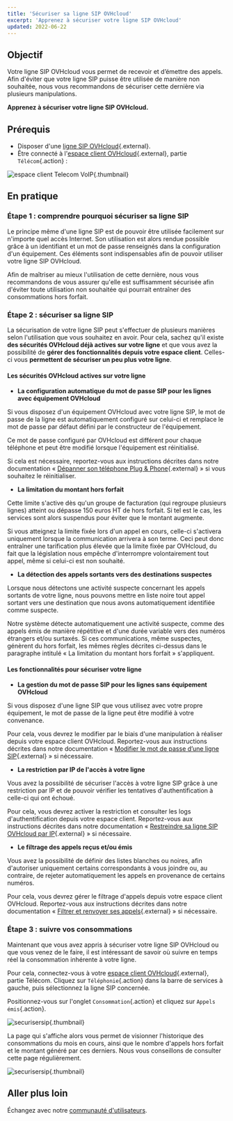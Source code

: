 ```yaml
---
title: 'Sécuriser sa ligne SIP OVHcloud'
excerpt: 'Apprenez à sécuriser votre ligne SIP OVHcloud'
updated: 2022-06-22
---
```


## Objectif

Votre ligne SIP OVHcloud vous permet de recevoir et d’émettre des appels. Afin d'éviter que votre ligne SIP puisse être utilisée de manière non souhaitée, nous vous recommandons de sécuriser cette dernière via plusieurs manipulations.

**Apprenez à sécuriser votre ligne SIP OVHcloud.**

## Prérequis

- Disposer d'une [ligne SIP OVHcloud](/links/telecom/telephonie-voip){.external}.
- Être connecté à l'[espace client OVHcloud](/links/manager){.external}, partie `Télécom`{.action} :

![espace client Telecom VoIP](/pages/assets/screens/control_panel/product-selection/telecom/tpl-telecom-02-fr-voip.png){.thumbnail}

## En pratique

### Étape 1 : comprendre pourquoi sécuriser sa ligne SIP

Le principe même d'une ligne SIP est de pouvoir être utilisée facilement sur n'importe quel accès Internet. Son utilisation est alors rendue possible grâce à un identifiant et un mot de passe renseignés dans la configuration d'un équipement. Ces éléments sont indispensables afin de pouvoir utiliser votre ligne SIP OVHcloud. 

Afin de maîtriser au mieux l'utilisation de cette dernière, nous vous recommandons de vous assurer qu'elle est suffisamment sécurisée afin d'éviter toute utilisation non souhaitée qui pourrait entraîner des consommations hors forfait. 

### Étape 2 : sécuriser sa ligne SIP

La sécurisation de votre ligne SIP peut s'effectuer de plusieurs manières selon l'utilisation que vous souhaitez en avoir. Pour cela, sachez qu'il existe **des sécurités OVHcloud déjà actives sur votre ligne** et que vous avez la possibilité de **gérer des fonctionnalités depuis votre espace client**. Celles-ci vous **permettent de sécuriser un peu plus votre ligne**. 

#### Les sécurités OVHcloud actives sur votre ligne

- **La configuration automatique du mot de passe SIP pour les lignes avec équipement OVHcloud**

Si vous disposez d'un équipement OVHcloud avec votre ligne SIP, le mot de passe de la ligne est automatiquement configuré sur celui-ci et remplace le mot de passe par défaut défini par le constructeur de l'équipement. 

Ce mot de passe configuré par OVHcloud est différent pour chaque téléphone et peut être modifié lorsque l'équipement est réinitialisé.

Si cela est nécessaire, reportez-vous aux instructions décrites dans notre documentation « [Dépanner son téléphone Plug & Phone](/pages/web_cloud/phone_and_fax/voip/troubleshoot-02-fix-control-panel){.external} » si vous souhaitez le réinitialiser.

- **La limitation du montant hors forfait** 

Cette limite s'active dès qu'un groupe de facturation (qui regroupe plusieurs lignes) atteint ou dépasse 150 euros HT de hors forfait. Si tel est le cas, les services sont alors suspendus pour éviter que le montant augmente. 

Si vous atteignez la limite fixée lors d'un appel en cours, celle-ci s'activera uniquement lorsque la communication arrivera à son terme. Ceci peut donc entraîner une tarification plus élevée que la limite fixée par OVHcloud, du fait que la législation nous empêche d'interrompre volontairement tout appel, même si celui-ci est non souhaité.

- **La détection des appels sortants vers des destinations suspectes**

Lorsque nous détectons une activité suspecte concernant les appels sortants de votre ligne, nous pouvons mettre en liste noire tout appel sortant vers une destination que nous avons automatiquement identifiée comme suspecte.

Notre système détecte automatiquement une activité suspecte, comme des appels émis de manière répétitive et d'une durée variable vers des numéros étrangers et/ou surtaxés. Si ces communications, même suspectes, génèrent du hors forfait, les mêmes règles décrites ci-dessus dans le paragraphe intitulé « La limitation du montant hors forfait » s'appliquent.

#### Les fonctionnalités pour sécuriser votre ligne

- **La gestion du mot de passe SIP pour les lignes sans équipement OVHcloud**

Si vous disposez d'une ligne SIP que vous utilisez avec votre propre équipement, le mot de passe de la ligne peut être modifié à votre convenance. 

Pour cela, vous devrez le modifier par le biais d'une manipulation à réaliser depuis votre espace client OVHcloud. Reportez-vous aux instructions décrites dans notre documentation « [Modifier le mot de passe d’une ligne SIP](/pages/web_cloud/phone_and_fax/voip/modifier-mot-de-passe-ligne-sip){.external} » si nécessaire.

- **La restriction par IP de l'accès à votre ligne**

Vous avez la possibilité de sécuriser l'accès à votre ligne SIP grâce à une restriction par IP et de pouvoir vérifier les tentatives d'authentification à celle-ci qui ont échoué. 

Pour cela, vous devrez activer la restriction et consulter les logs d'authentification depuis votre espace client. Reportez-vous aux instructions décrites dans notre documentation « [Restreindre sa ligne SIP OVHcloud par IP](/pages/web_cloud/phone_and_fax/voip/secure-sip-line-ovh){.external} » si nécessaire.

- **Le filtrage des appels reçus et/ou émis**

Vous avez la possibilité de définir des listes blanches ou noires, afin d'autoriser uniquement certains correspondants à vous joindre ou, au contraire, de rejeter automatiquement les appels en provenance de certains numéros.

Pour cela, vous devrez gérer le filtrage d'appels depuis votre espace client OVHcloud. Reportez-vous aux instructions décrites dans notre documentation « [Filtrer et renvoyer ses appels](/pages/web_cloud/phone_and_fax/voip/comment_configurer_les_renvois_d_appels){.external} » si nécessaire.

### Étape 3 : suivre vos consommations

Maintenant que vous avez appris à sécuriser votre ligne SIP OVHcloud ou que vous venez de le faire, il est intéressant de savoir où suivre en temps réel la consommation inhérente à votre ligne.

Pour cela, connectez-vous à votre [espace client OVHcloud](/links/manager){.external}, partie Télécom. Cliquez sur `Téléphonie`{.action} dans la barre de services à gauche, puis sélectionnez la ligne SIP concernée.

Positionnez-vous sur l'onglet `Consommation`{.action} et cliquez sur `Appels émis`{.action}.

![securisersip](images/secure-sip-line-step1.png){.thumbnail}

La page qui s'affiche alors vous permet de visionner l'historique des consommations du mois en cours, ainsi que le nombre d'appels hors forfait et le montant généré par ces derniers. Nous vous conseillons de consulter cette page régulièrement.

![securisersip](images/secure-sip-line-step2.png){.thumbnail}

## Aller plus loin

Échangez avec notre [communauté d'utilisateurs](/links/community).
